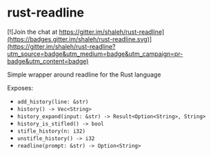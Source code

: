 rust-readline
=============

[![Join the chat at https://gitter.im/shaleh/rust-readline](https://badges.gitter.im/shaleh/rust-readline.svg)](https://gitter.im/shaleh/rust-readline?utm_source=badge&utm_medium=badge&utm_campaign=pr-badge&utm_content=badge)

Simple wrapper around readline for the Rust language

Exposes:
 - `add_history(line: &str)`
 - `history() -> Vec<String>`
 - `history_expand(input: &str) -> Result<Option<String>, String>`
 - `history_is_stifled() -> bool`
 - `stifle_history(n: i32)`
 - `unstifle_history() -> i32`
 - `readline(prompt: &str) -> Option<String>`

